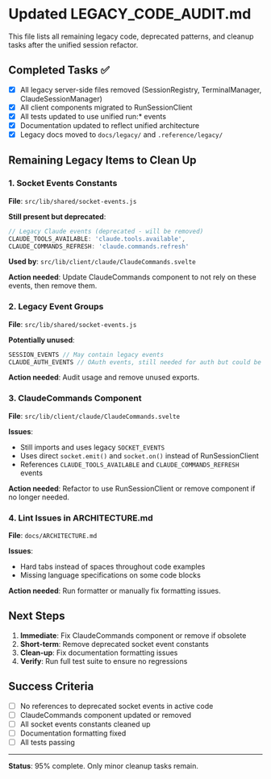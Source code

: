 # Updated LEGACY_CODE_AUDIT.md

This file lists all remaining legacy code, deprecated patterns, and cleanup tasks after the unified session refactor.

## Completed Tasks ✅

- [x] All legacy server-side files removed (SessionRegistry, TerminalManager, ClaudeSessionManager)
- [x] All client components migrated to RunSessionClient
- [x] All tests updated to use unified run:* events
- [x] Documentation updated to reflect unified architecture
- [x] Legacy docs moved to `docs/legacy/` and `.reference/legacy/`

## Remaining Legacy Items to Clean Up

### 1. Socket Events Constants

**File**: `src/lib/shared/socket-events.js`

**Still present but deprecated**:
```javascript
// Legacy Claude events (deprecated - will be removed)
CLAUDE_TOOLS_AVAILABLE: 'claude.tools.available',
CLAUDE_COMMANDS_REFRESH: 'claude.commands.refresh'
```

**Used by**: `src/lib/client/claude/ClaudeCommands.svelte`

**Action needed**: Update ClaudeCommands component to not rely on these events, then remove them.

### 2. Legacy Event Groups

**File**: `src/lib/shared/socket-events.js`

**Potentially unused**:
```javascript
SESSION_EVENTS // May contain legacy events
CLAUDE_AUTH_EVENTS // OAuth events, still needed for auth but could be simplified
```

**Action needed**: Audit usage and remove unused exports.

### 3. ClaudeCommands Component

**File**: `src/lib/client/claude/ClaudeCommands.svelte`

**Issues**:
- Still imports and uses legacy `SOCKET_EVENTS`
- Uses direct `socket.emit()` and `socket.on()` instead of RunSessionClient
- References `CLAUDE_TOOLS_AVAILABLE` and `CLAUDE_COMMANDS_REFRESH` events

**Action needed**: Refactor to use RunSessionClient or remove component if no longer needed.

### 4. Lint Issues in ARCHITECTURE.md

**File**: `docs/ARCHITECTURE.md`

**Issues**:
- Hard tabs instead of spaces throughout code examples
- Missing language specifications on some code blocks

**Action needed**: Run formatter or manually fix formatting issues.

## Next Steps

1. **Immediate**: Fix ClaudeCommands component or remove if obsolete
2. **Short-term**: Remove deprecated socket event constants
3. **Clean-up**: Fix documentation formatting issues
4. **Verify**: Run full test suite to ensure no regressions

## Success Criteria

- [ ] No references to deprecated socket events in active code
- [ ] ClaudeCommands component updated or removed
- [ ] All socket events constants cleaned up
- [ ] Documentation formatting fixed
- [ ] All tests passing

---

**Status**: 95% complete. Only minor cleanup tasks remain.